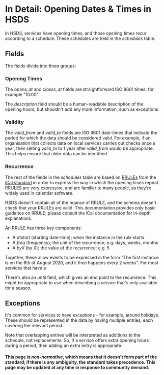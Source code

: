 In Detail: Opening Dates & Times in HSDS
========================================

In HSDS, services have opening times, and those opening times recur according to a schedule. These schedules are held in the _schedules_ table.

## Fields

The fields divide into three groups:

### Opening Times

The _opens_at_ and _closes_at_ fields are straightforward ISO 8601 times; for example "10:00".

The _description_ field should be a human-readable description of the opening hours, but shouldn't add any more information, such as exceptions.

### Validity

The _valid_from_ and _valid_to_ fields are ISO 8601 date-times that indicate the period for which the data should be considered valid. For example, if an organisation that collects data on local services carries out checks once a year, then setting _valid_to_ to 1 year after _valid_from_ would be appropriate. This helps ensure that older data can be identified.

### Recurrence

The rest of the fields in the _schedules_ table are based on [RRULEs](https://icalendar.org/iCalendar-RFC-5545/3-3-10-recurrence-rule.html) from the [iCal standard](https://tools.ietf.org/html/rfc5545) in order to express the way in which the opening times repeat. RRULES are very expressive, and are familiar to many people, as they're widely used in calendar software.

HSDS doesn't contain all of the nuance of RRULE, and the schema doesn't check that your RRULEs are valid. This documentation provides only basic guidance on RRULE; please consult the iCal documentation for in-depth explanations.

An RRULE has three key components:
* A _dtstart_ (starting date-time); when the instance in the rule starts
* A _freq_ (frequency); the unit of the recurrence; e.g. days, weeks, months
* A _byX_ (by X); the value of the recurrence; e.g. 5

Together, these allow events to be expressed in the form "The first instance is on the 8th of August 2020, and it then happens every 2 weeks". For most services that have a

There's also an _until_ field, which gives an end point to the recurrence. This might be appropriate to use when describing a service that's only available for a season.

## Exceptions

It's common for services to have exceptions - for example, around holidays. These should be represented in the data by having multiple entries, each covering the relevant period.

Note that overlapping entries will be interpreted as additions to the schedule, not replacements. So, if a service offers extra opening hours during a period, then adding an extra entry is appropriate.



#### This page is *non-normative*, which means that it doesn't form part of the standard; if there is any ambiguity, the standard takes precedence. This page may be updated at any time in response to community demand.
